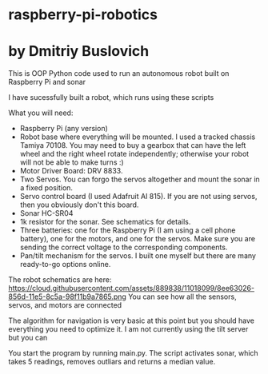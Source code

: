 # raspberry-pi-robotics

# by Dmitriy Buslovich

This is OOP Python code used to run an autonomous robot built on Raspberry Pi and sonar

I have sucessfully built a robot, which runs using these scripts

What you will need:

- Raspberry Pi (any version)
- Robot base where everything will be mounted. I used a tracked chassis Tamiya 70108. You may need to buy a gearbox that can have the left wheel and the right wheel rotate independently; otherwise your robot will not be able to make turns :)
- Motor Driver Board: DRV 8833.
- Two Servos. You can forgo the servos altogether and mount the sonar in a fixed position.
- Servo control board (I used Adafruit AI 815). If you are not using servos, then you obviously don't this board.
- Sonar HC-SR04
- 1k resistor for the sonar. See schematics for details.
- Three batteries: one for the Raspberry Pi (I am using a cell phone battery), one for the motors, and one for the servos. Make sure you are sending the correct voltage to the corresponding components. 
- Pan/tilt mechanism for the servos. I built one myself but there are many ready-to-go options online. 

The robot schematics are here: https://cloud.githubusercontent.com/assets/889838/11018099/8ee63026-856d-11e5-8c5a-98f11b9a7865.png
You can see how all the sensors, servos, and motors are connected

The algorithm for navigation is very basic at this point but you should have everything you need to optimize it. I am not currently using the tilt server but you can

You start the program by running main.py.
The script activates sonar, which takes 5 readings, removes outliars and returns a median value.
